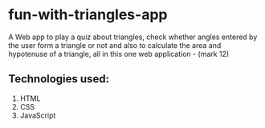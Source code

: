 # fun-with-triangles-app

A Web app to play a quiz about triangles, check whether angles entered by the user form a triangle or not and also to calculate the area and hypotenuse of a triangle, all in this one web application - (mark 12)

## Technologies used:

1. HTML
1. CSS
1. JavaScript
